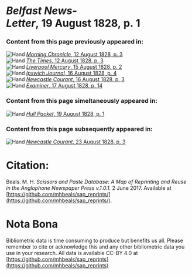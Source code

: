 # *Belfast News-Letter*, 19 August 1828, p. 1  
  
### Content from this page previously appeared in:  
![Hand](http://scissorsandpaste.net/wp-content/uploads/2017/06/smallhandpointer.png) [*Morning Chronicle*, 12 August 1828, p. 3](https://mhbeals.github.io/sap_html/Morning-Chronicle/Morning-Chronicle-12-August-1828-p-3)  
![Hand](http://scissorsandpaste.net/wp-content/uploads/2017/06/smallhandpointer.png) [*The Times*, 12 August 1828, p. 3](https://mhbeals.github.io/sap_html/The-Times/The-Times-12-August-1828-p-3)  
![Hand](http://scissorsandpaste.net/wp-content/uploads/2017/06/smallhandpointer.png) [*Liverpool Mercury*, 15 August 1828, p. 2](https://mhbeals.github.io/sap_html/Liverpool-Mercury/Liverpool-Mercury-15-August-1828-p-2)  
![Hand](http://scissorsandpaste.net/wp-content/uploads/2017/06/smallhandpointer.png) [*Ipswich Journal*, 16 August 1828, p. 4](https://mhbeals.github.io/sap_html/Ipswich-Journal/Ipswich-Journal-16-August-1828-p-4)  
![Hand](http://scissorsandpaste.net/wp-content/uploads/2017/06/smallhandpointer.png) [*Newcastle Courant*, 16 August 1828, p. 3](https://mhbeals.github.io/sap_html/Newcastle-Courant/Newcastle-Courant-16-August-1828-p-3)  
![Hand](http://scissorsandpaste.net/wp-content/uploads/2017/06/smallhandpointer.png) [*Examiner*, 17 August 1828, p. 14](https://mhbeals.github.io/sap_html/Examiner/Examiner-17-August-1828-p-14)  
  
### Content from this page simeltaneously appeared in:  
![Hand](http://scissorsandpaste.net/wp-content/uploads/2017/06/smallhandpointer.png) [*Hull Packet*, 19 August 1828, p. 1](https://mhbeals.github.io/sap_html/Hull-Packet/Hull-Packet-19-August-1828-p-1)  
  
### Content from this page subsequently appeared in:  
![Hand](http://scissorsandpaste.net/wp-content/uploads/2017/06/smallhandpointer.png) [*Newcastle Courant*, 23 August 1828, p. 3](https://mhbeals.github.io/sap_html/Newcastle-Courant/Newcastle-Courant-23-August-1828-p-3)  


# Citation: 

Beals. M. H. *Scissors and Paste Database: A Map of Reprinting and Reuse in the Anglophone Newspaper Press v.1.0.1.* 2 June 2017. Available at [https://github.com/mhbeals/sap_reprints/](https://github.com/mhbeals/sap_reprints/). 

# Nota Bona

Bibliometric data is time consuming to produce but benefits us all. Please remember to cite or acknowledge this and any other bibliometric data you use in your research. All data is available CC-BY 4.0 at [https://github.com/mhbeals/sap_reprints](https://github.com/mhbeals/sap_reprints)